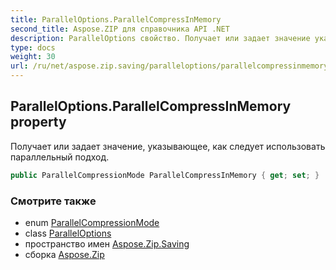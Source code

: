 ```yaml
---
title: ParallelOptions.ParallelCompressInMemory
second_title: Aspose.ZIP для справочника API .NET
description: ParallelOptions свойство. Получает или задает значение указывающее как следует использовать параллельный подход.
type: docs
weight: 30
url: /ru/net/aspose.zip.saving/paralleloptions/parallelcompressinmemory/
---
```

## ParallelOptions.ParallelCompressInMemory property

Получает или задает значение, указывающее, как следует использовать параллельный подход.

```csharp
public ParallelCompressionMode ParallelCompressInMemory { get; set; }
```

### Смотрите также

* enum [ParallelCompressionMode](../../parallelcompressionmode/)
* class [ParallelOptions](../)
* пространство имен [Aspose.Zip.Saving](../../paralleloptions/)
* сборка [Aspose.Zip](../../../)


